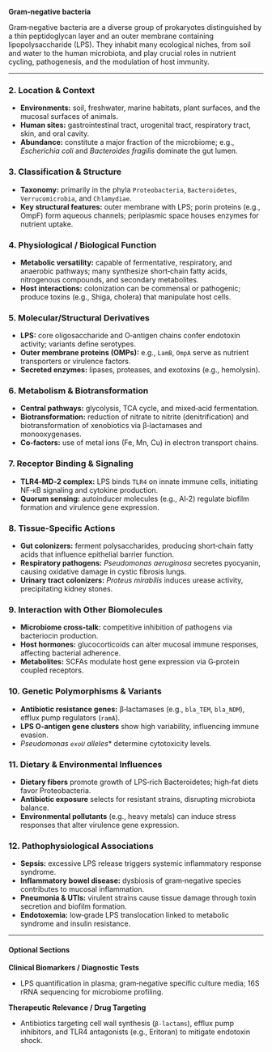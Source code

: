 **Gram‑negative bacteria**

Gram‑negative bacteria are a diverse group of prokaryotes distinguished by a thin peptidoglycan layer and an outer membrane containing lipopolysaccharide (LPS). They inhabit many ecological niches, from soil and water to the human microbiota, and play crucial roles in nutrient cycling, pathogenesis, and the modulation of host immunity.

---

### 2. Location & Context
- **Environments:** soil, freshwater, marine habitats, plant surfaces, and the mucosal surfaces of animals.  
- **Human sites:** gastrointestinal tract, urogenital tract, respiratory tract, skin, and oral cavity.  
- **Abundance:** constitute a major fraction of the microbiome; e.g., *Escherichia coli* and *Bacteroides fragilis* dominate the gut lumen.

### 3. Classification & Structure
- **Taxonomy:** primarily in the phyla `Proteobacteria`, `Bacteroidetes`, `Verrucomicrobia`, and `Chlamydiae`.  
- **Key structural features:** outer membrane with LPS; porin proteins (e.g., OmpF) form aqueous channels; periplasmic space houses enzymes for nutrient uptake.

### 4. Physiological / Biological Function
- **Metabolic versatility:** capable of fermentative, respiratory, and anaerobic pathways; many synthesize short‑chain fatty acids, nitrogenous compounds, and secondary metabolites.  
- **Host interactions:** colonization can be commensal or pathogenic; produce toxins (e.g., Shiga, cholera) that manipulate host cells.

### 5. Molecular/Structural Derivatives
- **LPS:** core oligosaccharide and O‑antigen chains confer endotoxin activity; variants define serotypes.  
- **Outer membrane proteins (OMPs):** e.g., `LamB`, `OmpA` serve as nutrient transporters or virulence factors.  
- **Secreted enzymes:** lipases, proteases, and exotoxins (e.g., hemolysin).

### 6. Metabolism & Biotransformation
- **Central pathways:** glycolysis, TCA cycle, and mixed‑acid fermentation.  
- **Biotransformation:** reduction of nitrate to nitrite (denitrification) and biotransformation of xenobiotics via β‑lactamases and monooxygenases.  
- **Co‑factors:** use of metal ions (Fe, Mn, Cu) in electron transport chains.

### 7. Receptor Binding & Signaling
- **TLR4‑MD‑2 complex:** LPS binds `TLR4` on innate immune cells, initiating NF‑κB signaling and cytokine production.  
- **Quorum sensing:** autoinducer molecules (e.g., AI‑2) regulate biofilm formation and virulence gene expression.

### 8. Tissue‑Specific Actions
- **Gut colonizers:** ferment polysaccharides, producing short‑chain fatty acids that influence epithelial barrier function.  
- **Respiratory pathogens:** *Pseudomonas aeruginosa* secretes pyocyanin, causing oxidative damage in cystic fibrosis lungs.  
- **Urinary tract colonizers:** *Proteus mirabilis* induces urease activity, precipitating kidney stones.

### 9. Interaction with Other Biomolecules
- **Microbiome cross‑talk:** competitive inhibition of pathogens via bacteriocin production.  
- **Host hormones:** glucocorticoids can alter mucosal immune responses, affecting bacterial adherence.  
- **Metabolites:** SCFAs modulate host gene expression via G‑protein coupled receptors.

### 10. Genetic Polymorphisms & Variants
- **Antibiotic resistance genes:** β‑lactamases (e.g., `bla_TEM`, `bla_NDM`), efflux pump regulators (`ramA`).  
- **LPS O‑antigen gene clusters** show high variability, influencing immune evasion.  
- **Pseudomonas* `exoU` alleles** determine cytotoxicity levels.

### 11. Dietary & Environmental Influences
- **Dietary fibers** promote growth of LPS‑rich Bacteroidetes; high‑fat diets favor Proteobacteria.  
- **Antibiotic exposure** selects for resistant strains, disrupting microbiota balance.  
- **Environmental pollutants** (e.g., heavy metals) can induce stress responses that alter virulence gene expression.

### 12. Pathophysiological Associations
- **Sepsis:** excessive LPS release triggers systemic inflammatory response syndrome.  
- **Inflammatory bowel disease:** dysbiosis of gram‑negative species contributes to mucosal inflammation.  
- **Pneumonia & UTIs:** virulent strains cause tissue damage through toxin secretion and biofilm formation.  
- **Endotoxemia:** low‑grade LPS translocation linked to metabolic syndrome and insulin resistance.

---

#### Optional Sections

**Clinical Biomarkers / Diagnostic Tests**  
- LPS quantification in plasma; gram‑negative specific culture media; 16S rRNA sequencing for microbiome profiling.

**Therapeutic Relevance / Drug Targeting**  
- Antibiotics targeting cell wall synthesis (`β‑lactams`), efflux pump inhibitors, and TLR4 antagonists (e.g., Eritoran) to mitigate endotoxin shock.